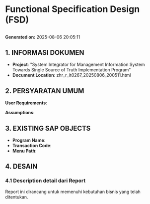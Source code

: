 # Functional Specification Design (FSD)
## 
### 

**Generated on:** 2025-08-06 20:05:11

## 1. INFORMASI DOKUMEN

- **Project**: "System Integrator for Management Information System Towards Single Source of Truth Implementation Program"
- **Document Location**: zhr_r_it0267_20250806_200511.html

## 2. PERSYARATAN UMUM

**User Requirements**: 

**Assumptions**:

## 3. EXISTING SAP OBJECTS

- **Program Name**: 
- **Transaction Code**: 
- **Menu Path**: 

## 4. DESAIN

### 4.1 Description detail dari Report

Report ini dirancang untuk memenuhi kebutuhan bisnis yang telah ditentukan.

